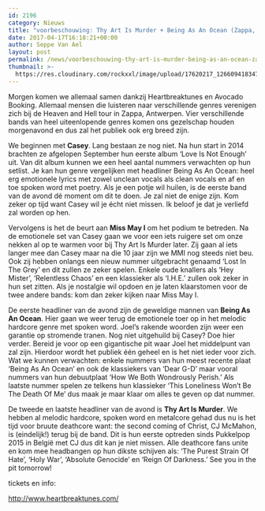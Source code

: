 ```yaml
---
id: 2196
category: Nieuws
title: "voorbeschouwing: Thy Art Is Murder + Being As An Ocean (Zappa, 2017)"
date: 2017-04-17T16:18:21+00:00
author: Seppe Van Ael
layout: post
permalink: /news/voorbeschouwing-thy-art-is-murder-being-as-an-ocean-zappa-2017/
thumbnail: >-
  https://res.cloudinary.com/rockxxl/image/upload/17620217_1266094183471740_8375112362376236693_o.jpg
---
```

Morgen komen we allemaal samen dankzij Heartbreaktunes en Avocado Booking. Allemaal mensen die luisteren naar verschillende genres verenigen zich bij de Heaven and Hell tour in Zappa, Antwerpen. Vier verschillende bands van heel uiteenlopende genres komen ons gezelschap houden morgenavond en dus zal het publiek ook erg breed zijn.

We beginnen met **Casey**. Lang bestaan ze nog niet. Na hun start in 2014 brachten ze afgelopen September hun eerste album ‘Love Is Not Enough’ uit. Van dit album kunnen we een heel aantal nummers verwachten op hun setlist. Je kan hun genre vergelijken met headliner Being As An Ocean: heel erg emotionele lyrics met zowel unclean vocals als clean vocals en af en toe spoken word met poetry. Als je een potje wil huilen, is de eerste band van de avond dé moment om dit te doen. Je zal niet de enige zijn. Kom zeker op tijd want Casey wil je écht niet missen. Ik beloof je dat je verliefd zal worden op hen.



Vervolgens is het de beurt aan **Miss May I** om het podium te betreden. Na de emotionele set van Casey gaan we voor een iets ruigere set om onze nekken al op te warmen voor bij Thy Art Is Murder later. Zij gaan al iets langer mee dan Casey maar na die 10 jaar zijn we MMI nog steeds niet beu. Ook zij hebben onlangs een nieuw nummer uitgebracht genaamd ‘Lost In The Grey’ en dit zullen ze zeker spelen. Enkele oude knallers als ‘Hey Mister’, ‘Relentless Chaos’ en een klassieker als ‘I.H.E.’ zullen ook zeker in hun set zitten. Als je nostalgie wil opdoen en je laten klaarstomen voor de twee andere bands: kom dan zeker kijken naar Miss May I.



De eerste headliner van de avond zijn de geweldige mannen van **Being As An Ocean**. Hier gaan we weer terug de emotionele toer op in het melodic hardcore genre met spoken word. Joel’s rakende woorden zijn weer een garantie op stromende tranen. Nog niet uitgehuild bij Casey? Doe hier verder. Bereid je voor op een gigantische pit waar Joel het middelpunt van zal zijn. Hierdoor wordt het publiek één geheel en is het niet ieder voor zich. Wat we kunnen verwachten: enkele nummers van hun meest recente plaat ‘Being As An Ocean’ en ook de klassiekers van ‘Dear G-D’ maar vooral nummers van hun debuutplaat ‘How We Both Wondrously Perish.’ Als laatste nummer spelen ze telkens hun klassieker ‘This Loneliness Won’t Be The Death Of Me’ dus maak je maar klaar om alles te geven op dat nummer.



De tweede en laatste headliner van de avond is **Thy Art Is Murder**. We hebben al melodic hardcore, spoken word en metalcore gehad dus nu is het tijd voor bruute deathcore want: the second coming of Christ, CJ McMahon, is (eindelijk!) terug bij de band. Dit is hun eerste optreden sinds Pukkelpop 2015 in België met CJ dus dit kan je niet missen. Alle deathcore fans unite en kom mee headbangen op hun dikste schijven als: ‘The Purest Strain Of Hate’, ‘Holy War’, ‘Absolute Genocide’ en ‘Reign Of Darkness.’ See you in the pit tomorrow!



tickets en info:

http://www.heartbreaktunes.com/